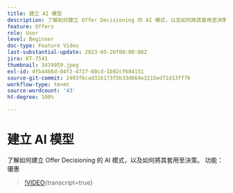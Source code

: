 ```yaml
---
title: 建立 AI 模型
description: 了解如何建立 Offer Decisioning 的 AI 模式，以及如何將其套用至決策。
feature: Offers
role: User
level: Beginner
doc-type: Feature Video
last-substantial-update: 2023-05-26T00:00:00Z
jira: KT-7541
thumbnail: 3419959.jpeg
exl-id: dfb4466d-84f2-4727-80cd-1b92cf604151
source-git-commit: 2493f6cad316173f5b33d664e3215ed71d13ff76
workflow-type: tm+mt
source-wordcount: '43'
ht-degree: 100%

---
```


# 建立 AI 模型

了解如何建立 Offer Decisioning 的 AI 模式，以及如何將其套用至決策。
功能：優惠

>[!VIDEO](https://video.tv.adobe.com/v/3444682/?learn=on&captions=chi_hant){transcript=true}
